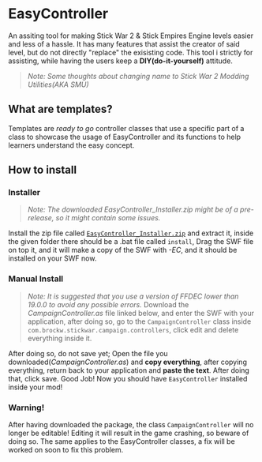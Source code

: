 # EasyController
An assiting tool for making Stick War 2 & Stick Empires Engine levels easier and less of a hassle. It has many features that assist the creator of said level, but do not directly "replace" the exisisting code. This tool i strictly for assisting, while having the users keep a **DIY(do-it-yourself)** attitude.
> *Note: Some thoughts about changing name to Stick War 2 Modding Utilities(AKA SMU)*
## What are templates?
Templates are *ready to go* controller classes that use a specific part of a class to showcase the usage of EasyController and its functions to help learners understand the easy concept.


## How to install
### Installer
> *Note: The downloaded EasyController_Installer.zip might be of a pre-release, so it might contain some issues.*

Install the zip file called [`EasyController_Installer.zip`](https://github.com/dyzqy/EasyController/releases/download/1.2.0/EasyController_Installer.zip) and extract it, inside the given folder there should be a .bat file called `install`, Drag the SWF file on top it, and it will make a copy of the SWF with _-EC_, and it should be installed on your SWF now.
### Manual Install
> *Note: It is suggested that you use a version of FFDEC lower than 19.0.0 to avoid any possible errors.*
Download the *CampaignController.as* file linked below, and enter the SWF with your application, after doing so, go to the `CampaignController` class inside `com.brockw.stickwar.campaign.controllers`, click edit and delete everything inside it.

After doing so, do not save yet; Open the file you downloaded(_CampaignController.as_) and **copy everything**, after copying everything, return back to your application and **paste the text**. After doing that, click save. Good Job! Now you should have `EasyController` installed inside your mod!

### Warning!
After having downloaded the package, the class `CampaignController` will no longer be editable! Editing it will result in the game crashing, so beware of doing so. The same applies to the EasyController classes, a fix will be worked on soon to fix this problem.
